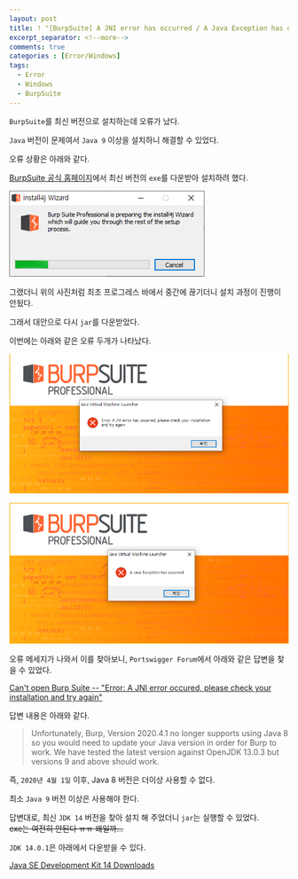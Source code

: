 ```yaml
---
layout: post
title: ! "[BurpSuite] A JNI error has occurred / A Java Exception has occurred 오류 "
excerpt_separator: <!--more-->
comments: true
categories : [Error/Windows]
tags:
  - Error
  - Windows
  - BurpSuite
---
```


`BurpSuite`를 최신 버전으로 설치하는데 오류가 났다.  

`Java` 버전이 문제여서 `Java 9` 이상을 설치하니 해결할 수 있었다.  

<!--more-->

오류 상황은 아래와 같다.  

[BurpSuite 공식 홈페이지](https://portswigger.net/)에서 최신 버전의 `exe`를 다운받아 설치하려 했다.  

![](/images/error/burp_jni/jni_01.png)  

그랬더니 위의 사진처럼 최초 프로그레스 바에서 중간에 끊기더니 설치 과정이 진행이 안됬다.  

그래서 대안으로 다시 `jar`를 다운받았다.  

이번에는 아래와 같은 오류 두개가 나타났다.  

![](/images/error/burp_jni/jni_02.png)  

![](/images/error/burp_jni/jni_03.png)  

오류 메세지가 나와서 이를 찾아보니, `Portswigger Forum`에서 아래와 같은 답변을 찾을 수 있었다.  

[Can't open Burp Suite -- "Error: A JNI error occured, please check your installation and try again"](https://forum.portswigger.net/thread/can-t-open-burp-suite-error-a-jni-error-occured-please-check-your-installation-and-try-again-c9e1c4ea )

답변 내용은 아래와 같다.  

> Unfortunately, Burp, Version 2020.4.1 no longer supports using Java 8 so you would need to update your Java version in order for Burp to work. We have tested the latest version against OpenJDK 13.0.3 but versions 9 and above should work.  

즉, `2020년 4월 1일` 이후, Java 8 버전은 더이상 사용할 수 없다.  

최소 `Java 9` 버전 이상은 사용해야 한다.  

답변대로, 최신 `JDK 14` 버전을 찾아 설치 해 주었더니 `jar`는 실행할 수 있었다.  
~~exe는 여전히 안된다 ㅠㅠ 왜일까...~~

`JDK 14.0.1`은 아래에서 다운받을 수 있다.  

[Java SE Development Kit 14 Downloads](https://www.oracle.com/java/technologies/javase-jdk14-downloads.html)